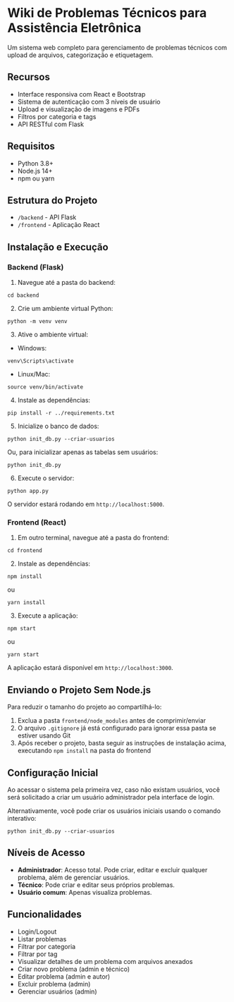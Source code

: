 # Wiki de Problemas Técnicos para Assistência Eletrônica

Um sistema web completo para gerenciamento de problemas técnicos com upload de arquivos, categorização e etiquetagem.

## Recursos

- Interface responsiva com React e Bootstrap
- Sistema de autenticação com 3 níveis de usuário
- Upload e visualização de imagens e PDFs
- Filtros por categoria e tags
- API RESTful com Flask

## Requisitos

- Python 3.8+
- Node.js 14+
- npm ou yarn

## Estrutura do Projeto

- `/backend` - API Flask
- `/frontend` - Aplicação React

## Instalação e Execução

### Backend (Flask)

1. Navegue até a pasta do backend:

```
cd backend
```

2. Crie um ambiente virtual Python:

```
python -m venv venv
```

3. Ative o ambiente virtual:

- Windows:

```
venv\Scripts\activate
```

- Linux/Mac:

```
source venv/bin/activate
```

4. Instale as dependências:

```
pip install -r ../requirements.txt
```

5. Inicialize o banco de dados:

```
python init_db.py --criar-usuarios
```

Ou, para inicializar apenas as tabelas sem usuários:

```
python init_db.py
```

6. Execute o servidor:

```
python app.py
```

O servidor estará rodando em `http://localhost:5000`.

### Frontend (React)

1. Em outro terminal, navegue até a pasta do frontend:

```
cd frontend
```

2. Instale as dependências:

```
npm install
```

ou

```
yarn install
```

3. Execute a aplicação:

```
npm start
```

ou

```
yarn start
```

A aplicação estará disponível em `http://localhost:3000`.

## Enviando o Projeto Sem Node.js

Para reduzir o tamanho do projeto ao compartilhá-lo:

1. Exclua a pasta `frontend/node_modules` antes de comprimir/enviar
2. O arquivo `.gitignore` já está configurado para ignorar essa pasta se estiver usando Git
3. Após receber o projeto, basta seguir as instruções de instalação acima, executando `npm install` na pasta do frontend

## Configuração Inicial

Ao acessar o sistema pela primeira vez, caso não existam usuários, você será solicitado a criar um usuário administrador pela interface de login.

Alternativamente, você pode criar os usuários iniciais usando o comando interativo:

```
python init_db.py --criar-usuarios
```

## Níveis de Acesso

- **Administrador**: Acesso total. Pode criar, editar e excluir qualquer problema, além de gerenciar usuários.
- **Técnico**: Pode criar e editar seus próprios problemas.
- **Usuário comum**: Apenas visualiza problemas.

## Funcionalidades

- Login/Logout
- Listar problemas
- Filtrar por categoria
- Filtrar por tag
- Visualizar detalhes de um problema com arquivos anexados
- Criar novo problema (admin e técnico)
- Editar problema (admin e autor)
- Excluir problema (admin)
- Gerenciar usuários (admin)
